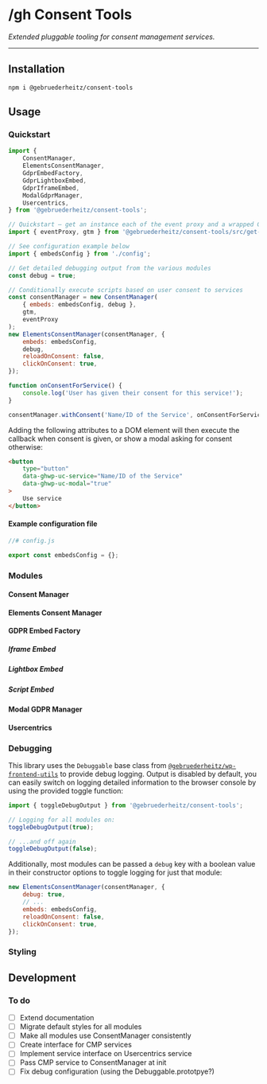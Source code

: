 # /gh Consent Tools

_Extended pluggable tooling for consent management services._

---

## Installation

```shell
npm i @gebruederheitz/consent-tools
```



## Usage

### Quickstart

```js
import {
    ConsentManager,
    ElementsConsentManager,
    GdprEmbedFactory,
    GdprLightboxEmbed,
    GdprIframeEmbed,
    ModalGdprManager,
    Usercentrics,
} from '@gebruederheitz/consent-tools';

// Quickstart – get an instance each of the event proxy and a wrapped GTM dataLayer
import { eventProxy, gtm } from '@gebruederheitz/consent-tools/src/get-gdpr-utils';

// See configuration example below
import { embedsConfig } from './config';

// Get detailed debugging output from the various modules
const debug = true;

// Conditionally execute scripts based on user consent to services
const consentManager = new ConsentManager(
    { embeds: embedsConfig, debug },
    gtm,
    eventProxy
);
new ElementsConsentManager(consentManager, {
    embeds: embedsConfig,
    debug,
    reloadOnConsent: false,
    clickOnConsent: true,
});

function onConsentForService() {
    console.log('User has given their consent for this service!');
}

consentManager.withConsent('Name/ID of the Service', onConsentForService);
```

Adding the following attributes to a DOM element will then execute the callback
when consent is given, or show a modal asking for consent otherwise:

```html
<button
    type="button"
    data-ghwp-uc-service="Name/ID of the Service"
    data-ghwp-uc-modal="true"
>
    Use service
</button>
```


#### Example configuration file

```js
//# config.js

export const embedsConfig = {};
```



### Modules

#### Consent Manager

#### Elements Consent Manager

#### GDPR Embed Factory

##### Iframe Embed

##### Lightbox Embed

##### Script Embed

#### Modal GDPR Manager

#### Usercentrics


### Debugging

This library uses the `Debuggable` base class from [`@gebruederheitz/wp-frontend-utils`](https://www.npmjs.com/package/@gebruederheitz/wp-frontend-utils)
to provide debug logging. Output is disabled by default, you can easily switch
on logging detailed information to the browser console by using the provided
toggle function:

```js
import { toggleDebugOutput } from '@gebruederheitz/consent-tools';

// Logging for all modules on:
toggleDebugOutput(true);

// ...and off again
toggleDebugOutput(false);
```


Additionally, most modules can be passed a `debug` key with a boolean value in
their constructor options to toggle logging for just that module:

```js
new ElementsConsentManager(consentManager, {
    debug: true,
    // ...
    embeds: embedsConfig,
    reloadOnConsent: false,
    clickOnConsent: true,
});
```


### Styling


## Development

### To do

 - [ ] Extend documentation
 - [ ] Migrate default styles for all modules
 - [ ] Make all modules use ConsentManager consistently
 - [ ] Create interface for CMP services
 - [ ] Implement service interface on Usercentrics service
 - [ ] Pass CMP service to ConsentManager at init
 - [ ] Fix debug configuration (using the Debuggable.prototpye?)
